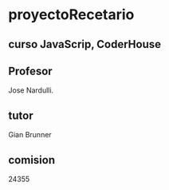 # proyectoRecetario

## curso JavaScrip, CoderHouse

## Profesor 
Jose Nardulli.

## tutor 
Gian Brunner

## comision
24355
